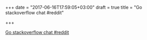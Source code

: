 +++
date = "2017-06-16T17:59:05+03:00"
draft = true
title = "Go stackoverflow chat  #reddit"

+++

<p><a href="https://t.co/IHur60eHYp">Go stackoverflow chat  #reddit</a></p>